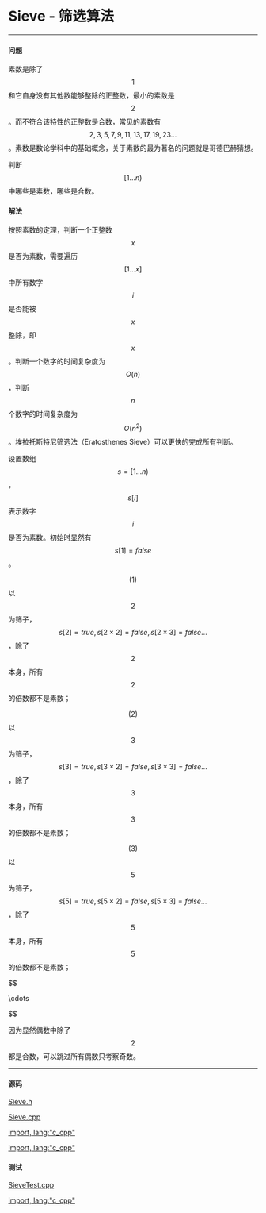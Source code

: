 <script type="text/javascript" src="https://cdnjs.cloudflare.com/ajax/libs/mathjax/2.7.1/MathJax.js?config=TeX-AMS-MML_HTMLorMML"/></script>

# Sieve - 筛选算法

--------

#### 问题

素数是除了$$ 1 $$和它自身没有其他数能够整除的正整数，最小的素数是$$ 2 $$。而不符合该特性的正整数是合数，常见的素数有$$ 2, 3, 5, 7, 9, 11, 13, 17, 19, 23 \dots $$。素数是数论学科中的基础概念，关于素数的最为著名的问题就是哥德巴赫猜想。

判断$$ [1 \dots n) $$中哪些是素数，哪些是合数。

#### 解法

按照素数的定理，判断一个正整数$$ x $$是否为素数，需要遍历$$ [1 \dots x] $$中所有数字$$ i $$是否能被$$ x $$整除，即$$ x % i = 0 $$。判断一个数字的时间复杂度为$$ O(n) $$，判断$$ n $$个数字的时间复杂度为$$ O(n ^ 2) $$。埃拉托斯特尼筛选法（Eratosthenes Sieve）可以更快的完成所有判断。

设置数组$$ s = [1 \dots n) $$，$$ s[i] $$表示数字$$ i $$是否为素数。初始时显然有$$ s[1] = false $$。

$$ (1) $$ 以$$ 2 $$为筛子，$$ s[2] = true, s[2 \times 2] = false, s[2 \times 3] = false \dots $$，除了$$ 2 $$本身，所有$$ 2 $$的倍数都不是素数；

$$ (2) $$ 以$$ 3 $$为筛子，$$ s[3] = true, s[3 \times 2] = false, s[3 \times 3] = false \dots $$，除了$$ 3 $$本身，所有$$ 3 $$的倍数都不是素数；

$$ (3) $$ 以$$ 5 $$为筛子，$$ s[5] = true, s[5 \times 2] = false, s[5 \times 3] = false \dots $$，除了$$ 5 $$本身，所有$$ 5 $$的倍数都不是素数；

$$

\cdots

$$

因为显然偶数中除了$$ 2 $$都是合数，可以跳过所有偶数只考察奇数。

--------

#### 源码

[Sieve.h](https://github.com/linrongbin16/Way-to-Algorithm/blob/master/src/NumberTheory/Sieve.h)

[Sieve.cpp](https://github.com/linrongbin16/Way-to-Algorithm/blob/master/src/NumberTheory/Sieve.cpp)

[import, lang:"c_cpp"](../../../src/NumberTheory/Sieve.h)

[import, lang:"c_cpp"](../../../src/NumberTheory/Sieve.cpp)

#### 测试

[SieveTest.cpp](https://github.com/linrongbin16/Way-to-Algorithm/blob/master/src/NumberTheory/SieveTest.cpp)

[import, lang:"c_cpp"](../../../src/NumberTheory/SieveTest.cpp)
